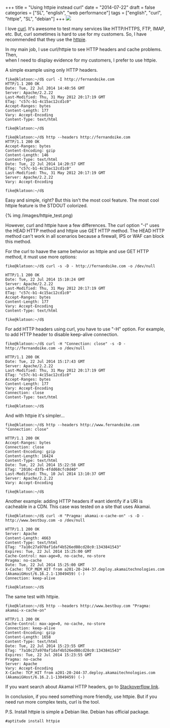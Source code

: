 +++
title = "Using httpie instead curl"
date = "2014-07-22"
draft = false
categories = ["SL", "english", "web performance"]
tags = ["english", "curl", "httpie", "SL", "debian"]
+++
![]( /images/httpie.png)

I love [curl][curl]. It's awesome to test many services like HTTP/HTTPS,
FTP, IMAP, etc. But, curl sometimes is hard to use for my customers. So, I
have recommended that they use the [httpie][httpie].

In my main job, I use curl/httpie to see HTTP headers and cache problems. Then,  
when I need to display evidence for my customers, I prefer to use httpie.

A simple example using only HTTP headers.

```
fike@klatoon:~/d$ curl -I http://fernandoike.com
HTTP/1.1 200 OK
Date: Tue, 22 Jul 2014 14:40:56 GMT
Server: Apache/2.2.22
Last-Modified: Thu, 31 May 2012 20:17:19 GMT
ETag: "c57c-b1-4c15ac12cd1c0"
Accept-Ranges: bytes
Content-Length: 177
Vary: Accept-Encoding
Content-Type: text/html

fike@klatoon:~/d$
```


```
fike@klatoon:~/d$ http --headers http://fernandoike.com
HTTP/1.1 200 OK
Accept-Ranges: bytes
Content-Encoding: gzip
Content-Length: 146
Content-Type: text/html
Date: Tue, 22 Jul 2014 14:20:57 GMT
ETag: "c57c-b1-4c15ac12cd1c0"
Last-Modified: Thu, 31 May 2012 20:17:19 GMT
Server: Apache/2.2.22
Vary: Accept-Encoding

fike@klatoon:~/d$
```

Easy and simple, right? But this isn't the most cool feature. The most cool httpie feature is the  STDOUT colorized.

{% img /images/httpie_test.png)

However, curl and httpie have a few differences. The curl option "-I" uses the
HEAD HTTP method and httpie use GET HTTP method. The HEAD HTTP method
can't work in all scenarios because a firewall, IPS or WAF can block this method.

For the curl to haave the same behavior as httpie and use GET HTTP method, it must
use more options:

```
fike@klatoon:~/d$ curl -s -D - http://fernandoike.com -o /dev/null

HTTP/1.1 200 OK
Date: Tue, 22 Jul 2014 15:10:24 GMT
Server: Apache/2.2.22
Last-Modified: Thu, 31 May 2012 20:17:19 GMT
ETag: "c57c-b1-4c15ac12cd1c0"
Accept-Ranges: bytes
Content-Length: 177
Vary: Accept-Encoding
Content-Type: text/html

fike@klatoon:~/d$
```

For add HTTP headers using curl, you have to use "-H" option. For example, to add
HTTP header to disable keep-alive connection.

```
fike@klatoon:~/d$ curl -H "Connection: close" -s -D - http://fernandoike.com -o /dev/null

HTTP/1.1 200 OK
Date: Tue, 22 Jul 2014 15:17:43 GMT
Server: Apache/2.2.22
Last-Modified: Thu, 31 May 2012 20:17:19 GMT
ETag: "c57c-b1-4c15ac12cd1c0"
Accept-Ranges: bytes
Content-Length: 177
Vary: Accept-Encoding
Connection: close
Content-Type: text/html

fike@klatoon:~/d$
```

And with httpie it's simpler...

```
fike@klatoon:~/d$ http --headers http://www.fernandoike.com "Connection: close"

HTTP/1.1 200 OK
Accept-Ranges: bytes
Connection: close
Content-Encoding: gzip
Content-Length: 16424
Content-Type: text/html
Date: Tue, 22 Jul 2014 15:22:58 GMT
ETag: "2010c-d3fb-4fdd68cfc0d40"
Last-Modified: Thu, 10 Jul 2014 13:10:37 GMT
Server: Apache/2.2.22
Vary: Accept-Encoding

fike@klatoon:~/d$
```

Another example:  adding HTTP headers if want identify if a URI is cacheable in a
CDN. This case was tested on a site that uses Akamai.

```
fike@klatoon:~/d$ curl -H "Pragma: akamai-x-cache-on" -s -D - http://www.bestbuy.com -o /dev/null

HTTP/1.1 200 OK
Server: Apache
Content-Length: 4663
Content-Type: text/html
ETag: "7a10c27a970af1daf4b526ed08cd28c0:1343841543"
Expires: Tue, 22 Jul 2014 15:25:00 GMT
Cache-Control: max-age=0, no-cache, no-store
Pragma: no-cache
Date: Tue, 22 Jul 2014 15:25:00 GMT
X-Cache: TCP_MEM_HIT from a201-20-244-37.deploy.akamaitechnologies.com (AkamaiGHost/6.16.2.1-13049459) (-)
Connection: keep-alive

fike@klatoon:~/d$
```

The same test with httpie.

```
fike@klatoon:~/d$ http --headers http://www.bestbuy.com "Pragma: akamai-x-cache-on"

HTTP/1.1 200 OK
Cache-Control: max-age=0, no-cache, no-store
Connection: keep-alive
Content-Encoding: gzip
Content-Length: 1658
Content-Type: text/html
Date: Tue, 22 Jul 2014 15:23:55 GMT
ETag: "7a10c27a970af1daf4b526ed08cd28c0:1343841543"
Expires: Tue, 22 Jul 2014 15:23:55 GMT
Pragma: no-cache
Server: Apache
Vary: Accept-Encoding
X-Cache: TCP_HIT from a201-20-244-37.deploy.akamaitechnologies.com (AkamaiGHost/6.16.2.1-13049459) (-)
```

If you want search about Akamai HTTP headers, go to [Stackoverflow link][stack].

In conclusion, if you need something more friendly, use httpie. But if you need run
more complex tests, curl is the tool.

P.S. Install httpie is simple a Debian like. Debian has official package.

```
#aptitude install httpie
```

[httpie]: http://httpie.org
[curl]: http://curl.haxx.se/
[stack]: http://stackoverflow.com/questions/8811741/whats-the-best-way-to-troubleshoot-akamai-headers-these-days
